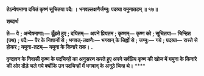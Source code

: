 **तेऽन्वेषमाणा दयितं कृष्णं सूचितया पदै: ।** **भगवल्लक्षणैर्जग्मु: पदव्या यमुनातटम् ॥ १७॥** 

**शब्दार्थ** 

**ते—** **वे** **; अन्वेषमाणा:—** **ढूँढ़ते हुए** **; दयितम्—** **अपने प्रियतम** **; कृष्णम्—** **कृष्ण को** **; सूचितया—** **चिन्हित (पथ)** **; पदै:—** **पैर के** **निशानों से** **; भगवत्-लक्षणै:—** **भगवान् के चिह्नों से** **; जग्मु:—** **गये** **; पदव्या—** **रास्ते से होकर** **; यमुना-तटम्—** **यमुना के किनारे** **तक।** **.** 

**वृन्दावन के निवासी कृष्ण के पदचिन्हों का अनुसरण करते हुए अपने सर्वप्रिय कृष्ण की** **खोज में यमुना के किनारे की ओर दौड़े चले गये क्योंकि उन पदचिन्हों में भगवान् के अनूठे** **चिन्ह थे।** **** 